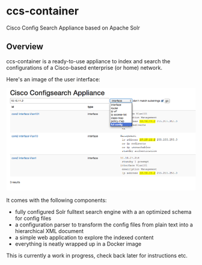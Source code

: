 # ccs-container
Cisco Config Search Appliance based on Apache Solr

## Overview
ccs-container is a ready-to-use appliance to index and search the configurations of a Cisco-based enterprise (or home) network. 

Here's an image of the user interface:

![Screenshot](https://raw.githubusercontent.com/rc9000/ccs-container/master/doc/img/screenshot.png "Screenshot")

It comes with the following components:

 * fully configured Solr fulltext search engine with a an optimized schema for config files
 * a configuration parser to transform the config files from plain text into a hierarchical XML document
 * a simple web application to explore the indexed content
 * everything is neatly wrapped up in a Docker image
 

This is currently a work in progress, check back later for instructions etc.
 
 
